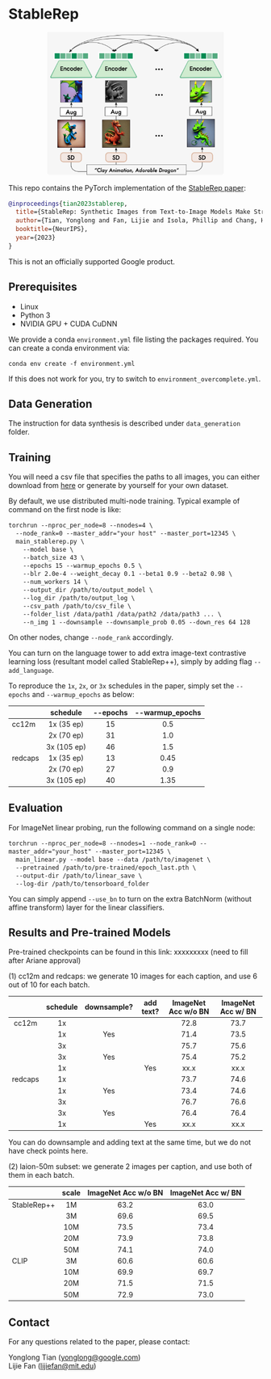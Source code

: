 # StableRep

<p align="center">
  <img src="figures/model.png" width="350">
</p>

This repo contains the PyTorch implementation of 
the [StableRep paper](https://arxiv.org/abs/2306.00984):

```bib
@inproceedings{tian2023stablerep,
  title={StableRep: Synthetic Images from Text-to-Image Models Make Strong Visual Representation Learners},
  author={Tian, Yonglong and Fan, Lijie and Isola, Phillip and Chang, Huiwen and Krishnan, Dilip},
  booktitle={NeurIPS},
  year={2023}
}
```

This is not an officially supported Google product.

## Prerequisites

- Linux
- Python 3
- NVIDIA GPU + CUDA CuDNN

We provide a conda `environment.yml` file listing the packages required. You can create
a conda environment via:
```commandline
conda env create -f environment.yml
```
If this does not work for you, try to switch to `environment_overcomplete.yml`.

## Data Generation

The instruction for data synthesis is described 
under `data_generation` folder.

## Training

You will need a csv file that specifies the paths to all images, you can either download 
from [here](https://www.dropbox.com/scl/fo/pk3yj5w7fa9l7a8a9ywoo/h?rlkey=b0uu7n96sahvchkiqf7eu9bj6&dl=0)
or generate by yourself for your own dataset.

By default, we use distributed multi-node training. Typical example of command on 
the first node is like:
```commandline
torchrun --nproc_per_node=8 --nnodes=4 \
  --node_rank=0 --master_addr="your host" --master_port=12345 \
  main_stablerep.py \
    --model base \
    --batch_size 43 \
    --epochs 15 --warmup_epochs 0.5 \
    --blr 2.0e-4 --weight_decay 0.1 --beta1 0.9 --beta2 0.98 \
    --num_workers 14 \
    --output_dir /path/to/output_model \
    --log_dir /path/to/output_log \
    --csv_path /path/to/csv_file \
    --folder_list /data/path1 /data/path2 /data/path3 ... \
    --n_img 1 --downsample --downsample_prob 0.05 --down_res 64 128
```
On other nodes, change `--node_rank` accordingly.

You can turn on the language tower to add extra image-text contrastive learning loss
(resultant model called StableRep++), simply by adding flag `--add_language`.

To reproduce the `1x`, `2x`, or `3x` schedules in the paper, simply set the `--epochs` and `--warmup_epochs`
as below:

|         |  schedule   | --epochs | --warmup_epochs | 
|---------|:-----------:|:--------:|:---------------:|
| cc12m   | 1x (35 ep)  |    15    |       0.5       |
|         | 2x (70 ep)  |    31    |       1.0       |
|         | 3x (105 ep) |    46    |       1.5       | 
| redcaps | 1x (35 ep)  |    13    |      0.45       | 
|         | 2x (70 ep)  |    27    |       0.9       | 
|         | 3x (105 ep) |    40    |      1.35       |

## Evaluation

For ImageNet linear probing, run the following command on a single node:
```commandline
torchrun --nproc_per_node=8 --nnodes=1 --node_rank=0 --master_addr="your_host" --master_port=12345 \
  main_linear.py --model base --data /path/to/imagenet \
  --pretrained /path/to/pre-trained/epoch_last.pth \
  --output-dir /path/to/linear_save \
  --log-dir /path/to/tensorboard_folder
```
You can simply append `--use_bn` to turn on the extra BatchNorm (without affine transform)
layer for the linear classifiers.


## Results and Pre-trained Models

Pre-trained checkpoints can be found in this link: xxxxxxxxx (need to fill after Ariane approval)

(1) cc12m and redcaps: we generate 10 images for each caption, and use 6 out of 10 for each batch.

|         | schedule | downsample? | add text? | ImageNet Acc w/o BN | ImageNet Acc w/ BN | 
|:-------:|:--------:|:-----------:|:---------:|:-------------------:|:------------------:|
|  cc12m  |    1x    |             |           |        72.8         |        73.7        |
|         |    1x    |     Yes     |           |        71.4         |        73.5        |
|         |    3x    |             |           |        75.7         |        75.6        |
|         |    3x    |     Yes     |           |        75.4         |        75.2        |
|         |    1x    |             |    Yes    |        xx.x         |        xx.x        |
| redcaps |    1x    |             |           |        73.7         |        74.6        |
|         |    1x    |     Yes     |           |        73.4         |        74.6        |
|         |    3x    |             |           |        76.7         |        76.6        |
|         |    3x    |     Yes     |           |        76.4         |        76.4        |
|         |    1x    |             |    Yes    |        xx.x         |        xx.x        |

You can do downsample and adding text at the same time, but we do not have check points here.

(2) laion-50m subset: we generate 2 images per caption, and use both of them in each batch.

|             | scale | ImageNet Acc w/o BN | ImageNet Acc w/ BN | 
|-------------|:-----:|:-------------------:|:------------------:|
| StableRep++ |  1M   |        63.2         |        63.0        |
|             |  3M   |        69.6         |        69.5        |
|             |  10M  |        73.5         |        73.4        |
|             |  20M  |        73.9         |        73.8        |
|             |  50M  |        74.1         |        74.0        |
| CLIP        |  3M   |        60.6         |        60.6        |
|             |  10M  |        69.9         |        69.7        |
|             |  20M  |        71.5         |        71.5        |
|             |  50M  |        72.9         |        73.0        |

## Contact

For any questions related to the paper, please contact:

Yonglong Tian (yonglong@google.com)   
Lijie Fan (lijiefan@mit.edu)
